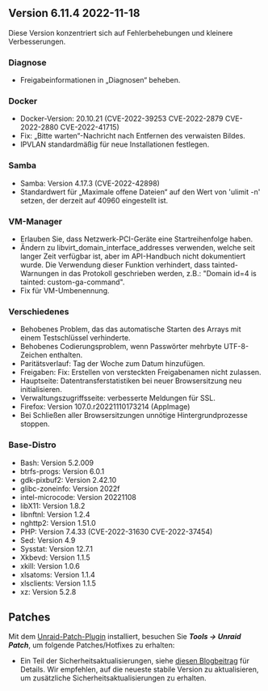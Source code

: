 ## Version 6.11.4 2022-11-18

Diese Version konzentriert sich auf Fehlerbehebungen und kleinere Verbesserungen.

### Diagnose

- Freigabeinformationen in „Diagnosen“ beheben.

### Docker

- Docker-Version: 20.10.21 (CVE-2022-39253 CVE-2022-2879 CVE-2022-2880 CVE-2022-41715)
- Fix: „Bitte warten“-Nachricht nach Entfernen des verwaisten Bildes.
- IPVLAN standardmäßig für neue Installationen festlegen.

### Samba

- Samba: Version 4.17.3 (CVE-2022-42898)
- Standardwert für „Maximale offene Dateien“ auf den Wert von 'ulimit -n' setzen, der derzeit auf 40960 eingestellt ist.

### VM-Manager

- Erlauben Sie, dass Netzwerk-PCI-Geräte eine Startreihenfolge haben.
- Ändern zu libvirt\_domain\_interface\_addresses verwenden, welche seit langer Zeit verfügbar ist, aber im API-Handbuch nicht dokumentiert wurde. Die Verwendung dieser Funktion verhindert, dass tainted-Warnungen in das Protokoll geschrieben werden, z.B.: "Domain id=4 is tainted: custom-ga-command".
- Fix für VM-Umbenennung.

### Verschiedenes

- Behobenes Problem, das das automatische Starten des Arrays mit einem Testschlüssel verhinderte.
- Behobenes Codierungsproblem, wenn Passwörter mehrbyte UTF-8-Zeichen enthalten.
- Paritätsverlauf: Tag der Woche zum Datum hinzufügen.
- Freigaben: Fix: Erstellen von versteckten Freigabenamen nicht zulassen.
- Hauptseite: Datentransferstatistiken bei neuer Browsersitzung neu initialisieren.
- Verwaltungszugriffsseite: verbesserte Meldungen für SSL.
- Firefox: Version 107.0.r20221110173214 (AppImage)
- Bei Schließen aller Browsersitzungen unnötige Hintergrundprozesse stoppen.

### Base-Distro

- Bash: Version 5.2.009
- btrfs-progs: Version 6.0.1
- gdk-pixbuf2: Version 2.42.10
- glibc-zoneinfo: Version 2022f
- intel-microcode: Version 20221108
- libX11: Version 1.8.2
- libnftnl: Version 1.2.4
- nghttp2: Version 1.51.0
- PHP: Version 7.4.33 (CVE-2022-31630 CVE-2022-37454)
- Sed: Version 4.9
- Sysstat: Version 12.7.1
- Xkbevd: Version 1.1.5
- xkill: Version 1.0.6
- xlsatoms: Version 1.1.4
- xlsclients: Version 1.1.5
- xz: Version 5.2.8

## Patches

Mit dem [Unraid-Patch-Plugin](https://forums.unraid.net/topic/185560-unraid-patch-plugin/) installiert, besuchen Sie ***Tools → Unraid Patch***, um folgende Patches/Hotfixes zu erhalten:

- Ein Teil der Sicherheitsaktualisierungen, siehe [diesen Blogbeitrag](https://unraid.net/blog/cvd) für Details. Wir empfehlen, auf die neueste stabile Version zu aktualisieren, um zusätzliche Sicherheitsaktualisierungen zu erhalten.
